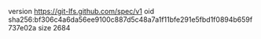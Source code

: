 version https://git-lfs.github.com/spec/v1
oid sha256:bf306c4a6da56ee9100c887d5c48a7a1f11bfe291e5fbd1f0894b659f737e02a
size 2684
